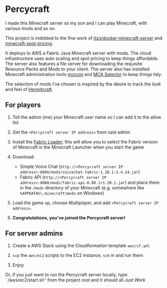 Percycraft
==========

I made this Minecraft server so my son and I can play Minecraft, with various mods and so on. 

This project is indebted to the fine work of [itzg/docker-minecraft-server](https://github.com/itzg/docker-minecraft-server) and [minecraft-spot-pricing](https://github.com/vatertime/minecraft-spot-pricing).

It deploys to AWS a Fabric Java Minecraft server with mods. The cloud infrastructure uses auto scaling and spot pricing to keep things affordable. The server also features a file server for downloading the requisite Resource Packs and Mods to your client. The server also has installed Minecraft administration tools [mcrcon](https://github.com/Tiiffi/mcrcon) and [MCA Selector](https://github.com/Querz/mcaselector) to keep things tidy.

The selection of mods I've chosen is inspired by the desire to track the look and feel of [Hermitcraft](https://hermitcraft.com/).

For players
-----------

1. Tell the admin (me) your Minecraft user name so I can add it to the allow list

2. Get the `<Percycraft server IP address>` from said admin

3. Install the [Fabric Loader](https://fabricmc.net/use/); this will allow you to select the Fabric version of Minecraft in the Minecraft Launcher when you start the game

5. Download:
    * Simple Voice Chat (`http://<Percycraft server IP address>:8080/mods/voicechat-fabric-1.20.1-2.4.24.jar`)
    * Fabric API (`http://<Percycraft server IP address>:8080/mods/fabric-api-0.88.1+1.20.1.jar`)
and place them in the `/mods` directory of your Minecraft (e.g. somewhere like `%APPDATA%\.minecraft\mods` on Windows)

6. Load the game up, choose Multiplayer, and add `<Percycraft server IP address>`.
  
7. **Congratulations, you've joined the Percycraft server!**


For server admins
-----------------

1. Create a AWS Stack using the Cloudformation template `aws/cf.yml`

2. `scp` the `aws/ec2` scripts to the EC2 instance, `ssh` in and run them

3. Enjoy

Or, if you just want to run the Percycraft server locally, type `./aws/ec2/start.sh" from the project root and it should all *Just Work*

